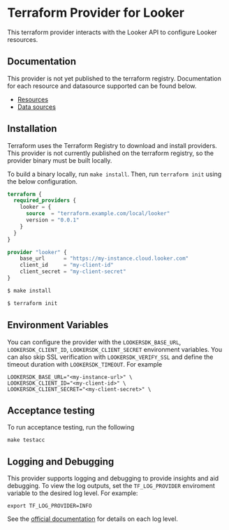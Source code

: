 # Terraform Provider for Looker

This terraform provider interacts with the Looker API to configure Looker resources.

## Documentation 

This provider is not yet published to the terraform registry. Documentation for each resource and datasource supported can be found below.

- [Resources](https://github.com/resolutionlife/terraform-provider-looker/tree/main/docs/resources) 
- [Data sources](https://github.com/resolutionlife/terraform-provider-looker/tree/main/docs/data-sources)
## Installation

Terraform uses the Terraform Registry to download and install providers. This provider is not currently published on the terraform registry, so the provider binary must be built locally. 

To build a binary locally, run `make install`. Then, run `terraform init` using the below configuration.

```terraform
terraform {
  required_providers {
    looker = {
      source  = "terraform.example.com/local/looker"
      version = "0.0.1"
    }
  }
}

provider "looker" {
    base_url      = "https://my-instance.cloud.looker.com"
    client_id     = "my-client-id"
    client_secret = "my-client-secret"
}
```

```sh
$ make install
```
```sh
$ terraform init
```

## Environment Variables

You can configure the provider with the `LOOKERSDK_BASE_URL`,
`LOOKERSDK_CLIENT_ID`, `LOOKERSDK_CLIENT_SECRET` environment variables. You can
also skip SSL verification with `LOOKERSDK_VERIFY_SSL` and define the timeout
duration with `LOOKERSDK_TIMEOUT`.  For example 

```shell
LOOKERSDK_BASE_URL="<my-instance-url>" \
LOOKERSDK_CLIENT_ID="<my-client-id>" \
LOOKERSDK_CLIENT_SECRET="<my-client-secret>" \
```

## Acceptance testing 

To run acceptance testing, run the following 
 ```
 make testacc
 ``` 

## Logging and Debugging 

This provider supports logging and debugging to provide insights and aid debugging. To view the log outputs, set the `TF_LOG_PROVIDER` enviroment variable to the desired log level. For example: 

```
export TF_LOG_PROVIDER=INFO
```

See the [official documentation](https://www.terraform.io/plugin/log/managing#log-levels) for details on each log level.